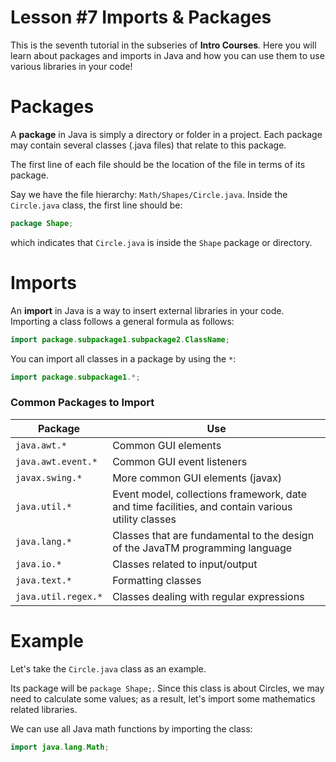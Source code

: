# Lesson #7 Imports & Packages

This is the seventh tutorial in the subseries of **Intro Courses**. Here you will learn about packages and imports in Java and how you can use them to use various libraries in your code!

# Packages
A **package** in Java is simply a directory or folder in a project. Each package may contain several classes (.java files) that relate to this package.

The first line of each file should be the location of the file in terms of its package.

Say we have the file hierarchy: `Math/Shapes/Circle.java`. Inside the `Circle.java` class, the first line should be:

```java
package Shape;
```

which indicates that `Circle.java` is inside the `Shape` package or directory.

# Imports
An **import** in Java is a way to insert external libraries in your code. Importing a class follows a general formula as follows:

```java
import package.subpackage1.subpackage2.ClassName;
```

You can import all classes in a package by using the `*`:
```java
import package.subpackage1.*;
```

### Common Packages to Import
Package | Use
---- | ----
`java.awt.*` | Common GUI elements
`java.awt.event.*` | Common GUI event listeners
`javax.swing.*` | More common GUI elements (javax)
`java.util.*` | Event model, collections framework, date and time facilities, and contain various utility classes
`java.lang.*` | Classes that are fundamental to the design of the JavaTM programming language
`java.io.*` | Classes related to input/output
`java.text.*` | Formatting classes
`java.util.regex.*` | Classes dealing with regular expressions

# Example
Let's take the `Circle.java` class as an example.

Its package will be `package Shape;`.
Since this class is about Circles, we may need to calculate some values; as a result, let's import some mathematics related libraries.

We can use all Java math functions by importing the class:

```java
import java.lang.Math;
```

